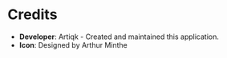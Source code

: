 # Credits
- **Developer**: Artiqk - Created and maintained this application.
- **Icon**: Designed by Arthur Minthe